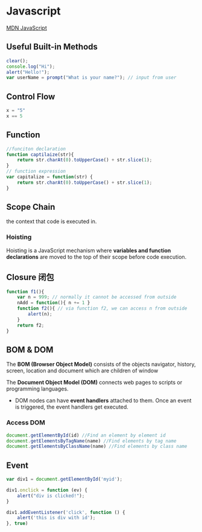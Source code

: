 <extoc></extoc>

# Javascript

[MDN JavaScript](https://developer.mozilla.org/zh-CN/docs/Web/JavaScript)

## Useful Built-in Methods

```javascript
clear();
console.log("Hi");
alert("Hello!");
var userName = prompt("What is your name?"); // input from user
```

## Control Flow

```javascript
x = "5"
x == 5
```

## Function

```javascript
//funciton declaration
function captilaize(str){
    return str.charAt(0).toUpperCase() + str.slice(1);
}
// function expression
var capitalize = function(str) {
    return str.charAt(0).toUpperCase() + str.slice(1);
}
```

## Scope Chain

the context that code is executed in.

### Hoisting

Hoisting is a JavaScript mechanism where **variables and function declarations** are moved to the top of their scope before code execution.

## Closure 闭包

```javascript
function f1(){
    var n = 999; // normally it cannot be accessed from outside
    nAdd = function(){ n += 1 }
    function f2(){ // via function f2, we can access n from outside
        alert(n);
    }
    return f2;
}
```

## BOM & DOM

The **BOM (Browser Object Model)** consists of the objects navigator, history, screen, location and document which are children of window


The **Document Object Model (DOM)** connects web pages to scripts or programming languages. 

- DOM nodes can have **event handlers** attached to them. Once an event is triggered, the event handlers get executed.

### Access DOM

```javascript
document.getElementById(id) //Find an element by element id
document.getElementsByTagName(name) //Find elements by tag name
document.getElementsByClassName(name) //Find elements by class name
```

## Event

```javascript
var div1 = document.getElementById('myid');

div1.onclick = function (ev) {
    alert("div is clicked!");
}

div1.addEventListener('click', function () {
    alert('this is div with id');
}, true)
```